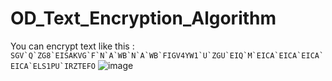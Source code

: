 # OD_Text_Encryption_Algorithm

You can encrypt text like this : `` SGV`Q`ZG8`EISAKVG`F`N`A`WB`N`A`WB`FIGV4YW1`U`ZGU`EIQ`M`EICA`EICA`EICA`EICA`ELS1PU`IRZTEFO ``
![image](https://user-images.githubusercontent.com/56828391/195982227-90318ea2-362d-492e-bc53-361b5ea2a145.png)
